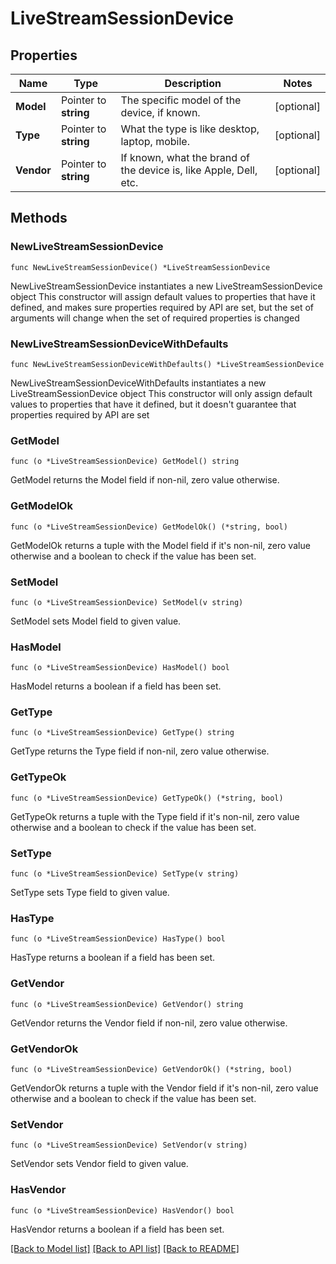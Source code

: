 # LiveStreamSessionDevice

## Properties

Name | Type | Description | Notes
------------ | ------------- | ------------- | -------------
**Model** | Pointer to **string** | The specific model of the device, if known. | [optional] 
**Type** | Pointer to **string** | What the type is like desktop, laptop, mobile. | [optional] 
**Vendor** | Pointer to **string** | If known, what the brand of the device is, like Apple, Dell, etc. | [optional] 

## Methods

### NewLiveStreamSessionDevice

`func NewLiveStreamSessionDevice() *LiveStreamSessionDevice`

NewLiveStreamSessionDevice instantiates a new LiveStreamSessionDevice object
This constructor will assign default values to properties that have it defined,
and makes sure properties required by API are set, but the set of arguments
will change when the set of required properties is changed

### NewLiveStreamSessionDeviceWithDefaults

`func NewLiveStreamSessionDeviceWithDefaults() *LiveStreamSessionDevice`

NewLiveStreamSessionDeviceWithDefaults instantiates a new LiveStreamSessionDevice object
This constructor will only assign default values to properties that have it defined,
but it doesn't guarantee that properties required by API are set

### GetModel

`func (o *LiveStreamSessionDevice) GetModel() string`

GetModel returns the Model field if non-nil, zero value otherwise.

### GetModelOk

`func (o *LiveStreamSessionDevice) GetModelOk() (*string, bool)`

GetModelOk returns a tuple with the Model field if it's non-nil, zero value otherwise
and a boolean to check if the value has been set.

### SetModel

`func (o *LiveStreamSessionDevice) SetModel(v string)`

SetModel sets Model field to given value.

### HasModel

`func (o *LiveStreamSessionDevice) HasModel() bool`

HasModel returns a boolean if a field has been set.

### GetType

`func (o *LiveStreamSessionDevice) GetType() string`

GetType returns the Type field if non-nil, zero value otherwise.

### GetTypeOk

`func (o *LiveStreamSessionDevice) GetTypeOk() (*string, bool)`

GetTypeOk returns a tuple with the Type field if it's non-nil, zero value otherwise
and a boolean to check if the value has been set.

### SetType

`func (o *LiveStreamSessionDevice) SetType(v string)`

SetType sets Type field to given value.

### HasType

`func (o *LiveStreamSessionDevice) HasType() bool`

HasType returns a boolean if a field has been set.

### GetVendor

`func (o *LiveStreamSessionDevice) GetVendor() string`

GetVendor returns the Vendor field if non-nil, zero value otherwise.

### GetVendorOk

`func (o *LiveStreamSessionDevice) GetVendorOk() (*string, bool)`

GetVendorOk returns a tuple with the Vendor field if it's non-nil, zero value otherwise
and a boolean to check if the value has been set.

### SetVendor

`func (o *LiveStreamSessionDevice) SetVendor(v string)`

SetVendor sets Vendor field to given value.

### HasVendor

`func (o *LiveStreamSessionDevice) HasVendor() bool`

HasVendor returns a boolean if a field has been set.


[[Back to Model list]](../README.md#documentation-for-models) [[Back to API list]](../README.md#documentation-for-api-endpoints) [[Back to README]](../README.md)


